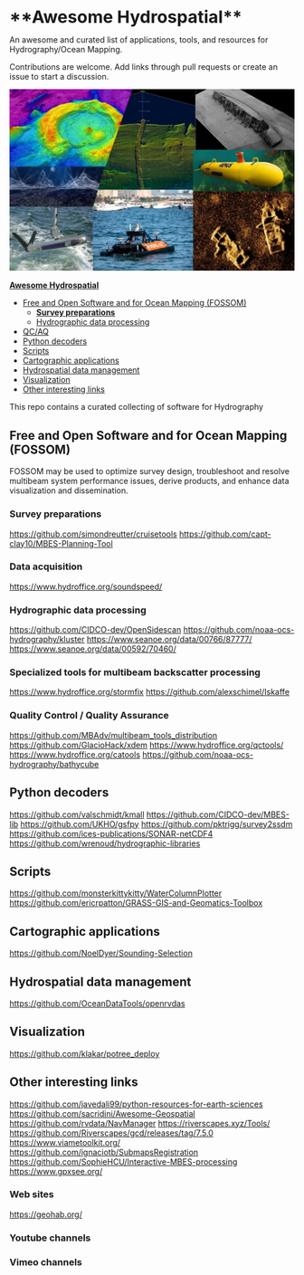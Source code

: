 
<span style="font-weight:700;font-size:30px">
    **Awesome Hydrospatial**
</span>


An awesome and curated list of applications, tools, and resources for Hydrography/Ocean Mapping.

Contributions are welcome. Add links through pull requests or create an issue to start a discussion.

<img src="./images/Hydrospatial.jpg" alt="Getting started" />


  [**Awesome Hydrospatial**](#awesome-hydrospatial)
  - [Free and Open Software and for Ocean Mapping (FOSSOM)](#free-and-open-software-and-for-ocean-mapping-fossom)
    - [**Survey preparations**](#survey-preparations)
    - [Hydrographic data processing](#hydrographic-data-processing)
  - [QC/AQ](#qcaq)
  - [Python decoders](#python-decoders)
  - [Scripts](#scripts)
  - [Cartographic applications](#cartographic-applications)
  - [Hydrospatial data management](#hydrospatial-data-management)
  - [Visualization](#visualization)
  - [Other interesting links](#other-interesting-links)


This repo contains a curated collecting of software for Hydrography


## Free and Open Software and for Ocean Mapping (FOSSOM) 
FOSSOM may be used to optimize survey design, troubleshoot and resolve multibeam system performance issues, derive products, and enhance data visualization and dissemination. 


### **Survey preparations** 
https://github.com/simondreutter/cruisetools
https://github.com/capt-clay10/MBES-Planning-Tool


### **Data acquisition**
https://www.hydroffice.org/soundspeed/ 

### Hydrographic data processing

https://github.com/CIDCO-dev/OpenSidescan
https://github.com/noaa-ocs-hydrography/kluster
https://www.seanoe.org/data/00766/87777/
https://www.seanoe.org/data/00592/70460/


### Specialized tools for multibeam backscatter processing
https://www.hydroffice.org/stormfix
https://github.com/alexschimel/Iskaffe


### Quality Control / Quality Assurance

https://github.com/MBAdv/multibeam_tools_distribution
https://github.com/GlacioHack/xdem
https://www.hydroffice.org/qctools/
https://www.hydroffice.org/catools
https://github.com/noaa-ocs-hydrography/bathycube


## Python decoders
https://github.com/valschmidt/kmall
https://github.com/CIDCO-dev/MBES-lib
https://github.com/UKHO/gsfpy
https://github.com/pktrigg/survey2ssdm
https://github.com/ices-publications/SONAR-netCDF4
https://github.com/wrenoud/hydrographic-libraries

## Scripts
https://github.com/monsterkittykitty/WaterColumnPlotter
https://github.com/ericrpatton/GRASS-GIS-and-Geomatics-Toolbox


## Cartographic applications
https://github.com/NoelDyer/Sounding-Selection

## Hydrospatial data management
https://github.com/OceanDataTools/openrvdas

## Visualization
https://github.com/klakar/potree_deploy

## Other interesting links
https://github.com/javedali99/python-resources-for-earth-sciences
https://github.com/sacridini/Awesome-Geospatial
https://github.com/rvdata/NavManager
https://riverscapes.xyz/Tools/
https://github.com/Riverscapes/gcd/releases/tag/7.5.0
https://www.viametoolkit.org/
https://github.com/ignaciotb/SubmapsRegistration
https://github.com/SophieHCU/Interactive-MBES-processing
https://www.gpxsee.org/

### Web sites 
https://geohab.org/

### Youtube channels


### Vimeo channels
